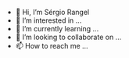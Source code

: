 - 👋 Hi, I’m Sérgio Rangel
- 👀 I’m interested in  ...
- 🌱 I’m currently learning ...
- 💞️ I’m looking to collaborate on ...
- 📫 How to reach me ...

<!---
rangelzinn/rangelzinn is a ✨ special ✨ repository because its `README.md` (this file) appears on your GitHub profile.
You can click the Preview link to take a look at your changes.
--->
